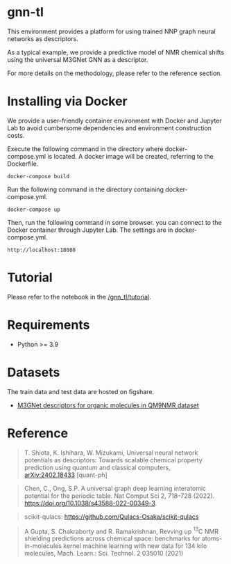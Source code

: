 # gnn-tl

This environment provides a platform for using trained NNP graph neural networks as descriptors. 

As a typical example, we provide a predictive model of NMR chemical shifts using the universal M3GNet GNN as a descriptor.

For more details on the methodology, please refer to the reference section.

# Installing via Docker

We provide a user-friendly container environment with Docker and Jupyter Lab to avoid cumbersome dependencies and environment construction costs.

Execute the following command in the directory where docker-compose.yml is located.
A docker image will be created, referring to the Dockerfile.
```
docker-compose build
```

Run the following command in the directory containing docker-compose.yml.
```
docker-compose up
```

Then, run the following command in some browser. you can connect to the Docker container through Jupyter Lab. The settings are in docker-compose.yml.
```
http://localhost:18080
``` 

# Tutorial 

Please refer to the notebook in the [/gnn_tl/tutorial](https://github.com/TShiotaSS/gnn_tf/blob/main/tutorial/1_generate_m3gnet_descriptor/m3gnet_gnntf_generator.ipynb).

# Requirements
- Python >= 3.9

# Datasets
The train data and test data are hosted on figshare.
- [M3GNet descriptors for organic molecules in QM9NMR dataset](https://figshare.com/articles/dataset/M3GNet_descriptors_for_organic_molecules_in_QM9NMR_dataset/25484068)
# Reference 

> T. Shiota, K. Ishihara, W. Mizukami, Universal neural network potentials as descriptors: Towards scalable chemical property prediction using quantum and classical computers,[<br>arXiv:2402.18433](https://arxiv.org/abs/2402.18433) [quant-ph]

> Chen, C., Ong, S.P. A universal graph deep learning interatomic potential for the periodic table. Nat Comput Sci 2, 718–728 (2022). https://doi.org/10.1038/s43588-022-00349-3.

> scikit-qulacs: https://github.com/Qulacs-Osaka/scikit-qulacs 

> A Gupta, S. Chakraborty and R. Ramakrishnan, Revving up $^{13}$C NMR shielding predictions across chemical space: benchmarks for atoms-in-molecules kernel machine learning with new data for 134 kilo molecules, Mach. Learn.: Sci. Technol. 2 035010 (2021)
